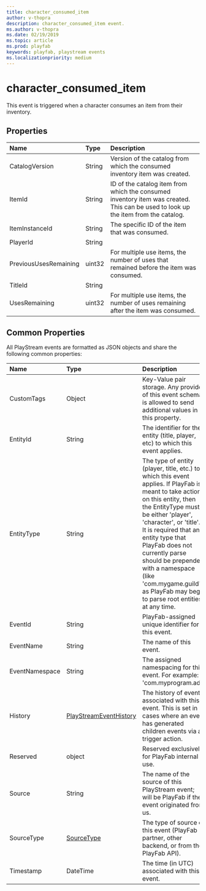 ```yaml
---
title: character_consumed_item
author: v-thopra
description: character_consumed_item event.
ms.author: v-thopra
ms.date: 02/19/2019
ms.topic: article
ms.prod: playfab
keywords: playfab, playstream events
ms.localizationpriority: medium
---
```


# character_consumed_item

This event is triggered when a character consumes an item from their inventory.

## Properties

|Name|Type|Description|
| :--------------------|:-------------------|:----------------------|
|CatalogVersion|String|Version of the catalog from which the consumed inventory item was created.|
|ItemId|String|ID of the catalog item from which the consumed inventory item was created. This can be used to look up the item from the catalog.|
|ItemInstanceId|String|The specific ID of the item that was consumed.|
|PlayerId|String||
|PreviousUsesRemaining|uint32|For multiple use items, the number of uses that remained before the item was consumed.|
|TitleId|String||
|UsesRemaining|uint32|For multiple use items, the number of uses remaining after the item was consumed.|

## Common Properties

All PlayStream events are formatted as JSON objects and share the following common properties:

|Name|Type|Description|
| :--------------------|:-------------------|:----------------------|
|CustomTags|Object|Key-Value pair storage. Any provider of this event schema is allowed to send additional values in this property.|
|EntityId|String|The identifier for the entity (title, player, etc) to which this event applies.|
|EntityType|String|The type of entity (player, title, etc.) to which this event applies. If PlayFab is meant to take action on this entity, then the EntityType must be either 'player', 'character', or 'title'. It is required that any entity type that PlayFab does not currently parse should be prepended with a namespace (like 'com.mygame.guild') as PlayFab may begin to parse root entities at any time.|
|EventId|String|PlayFab-assigned unique identifier for this event.|
|EventName|String|The name of this event.|
|EventNamespace|String|The assigned namespacing for this event. For example: 'com.myprogram.ads'|
|History|[PlayStreamEventHistory](data-types/playstreameventhistory.md)|The history of events associated with this event. This is set in cases where an event has generated children events via a trigger action.|
|Reserved|object|Reserved exclusively for PlayFab internal use.|
|Source|String|The name of the source of this PlayStream event; will be PlayFab if the event originated from us.|
|SourceType|[SourceType](data-types/sourcetype.md)|The type of source of this event (PlayFab partner, other backend, or from the PlayFab API).|
|Timestamp|DateTime|The time (in UTC) associated with this event.|